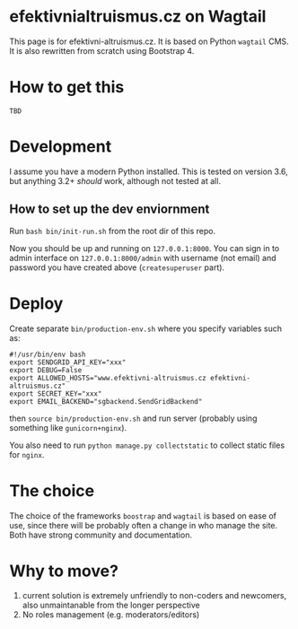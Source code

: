 # efektivnialtruismus.cz on Wagtail

This page is for efektivni-altruismus.cz. It is based on Python `wagtail` CMS. 
It is also rewritten from scratch using Bootstrap 4.

# How to get this
```
TBD
```

# Development
I assume you have a modern Python installed. This is tested on 
version 3.6, but anything 3.2+ _should_ work, 
although not tested at all. 

## How to set up the dev enviornment

Run `bash bin/init-run.sh` from the root dir of this repo.

Now you should be up and running on `127.0.0.1:8000`. You can sign in to admin interface on `127.0.0.1:8000/admin`
with username (not email) and password you have created above (`createsuperuser` part).

# Deploy
Create separate `bin/production-env.sh` where you specify variables such as:
```
#!/usr/bin/env bash
export SENDGRID_API_KEY="xxx"
export DEBUG=False
export ALLOWED_HOSTS="www.efektivni-altruismus.cz efektivni-altruismus.cz"
export SECRET_KEY="xxx"
export EMAIL_BACKEND="sgbackend.SendGridBackend"
```

then `source bin/production-env.sh` and run server (probably using something like `gunicorn+nginx`).

You also need to run `python manage.py collectstatic` to collect static files for `nginx`.


# The choice
The choice of the frameworks `boostrap` and `wagtail` is based on ease of use,
since there will be probably often a change in who manage the site. Both
have strong community and documentation. 

# Why to move?
1. current solution is extremely unfriendly to non-coders and newcomers, 
 also unmaintanable from the longer perspective
2. No roles management (e.g. moderators/editors)

